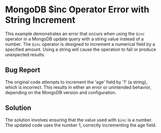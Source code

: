 # MongoDB $inc Operator Error with String Increment
This example demonstrates an error that occurs when using the `$inc` operator in a MongoDB update query with a string value instead of a number.  The `$inc` operator is designed to increment a numerical field by a specified amount. Using a string will cause the operation to fail or produce unexpected results.

## Bug Report
The original code attempts to increment the 'age' field by '1' (a string), which is incorrect.  This results in either an error or unintended behavior, depending on the MongoDB version and configuration.

## Solution
The solution involves ensuring that the value used with `$inc` is a number. The updated code uses the number 1, correctly incrementing the age field.
